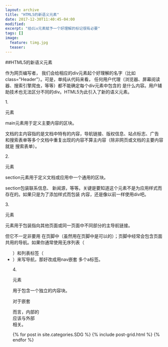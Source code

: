 ```yaml
---
layout: archive
title: "HTML5的新语义元素"
date: 2017-12-30T11:40:45-04:00
modified:
excerpt: "给div元素赋予一个好理解的标记很有必要"
tags: []
image: 
  feature: timg.jpg
  teaser:
---
```


##HTML5的新语义元素 

作为网页编写者， 我们会给相应的div元素起个好理解的名字（比如class="Header"）。可是，单纯从代码来看， 任何用户代理（浏览器、屏幕阅读器、搜索引擎爬虫，等等）都不能确定每个div元素中包含的 是什么内容。用户辅助技术也无法区分不同的div。HTML5为此引入了新的语义元素。

1.<main>元素 

main元素用于定义主要内容的区块。

文档的主内容指的是文档中特有的内容，导航链接、版权信息、站点标志、广告 和搜索表单等多个文档中重复出现的内容不算主内容（除非网页或文档的主要内容就是 搜索表单）。

2.<section>元素 

section元素用于定义文档或应用中一个通用的区块。

section包装联系信息、 新闻源，等等。关键是要知道这个元素不是为应用样式而存在的。如果只是为了添加样式而包装 内容，还是像以前一样使用div吧。 

3.<nav>元素 

<nav>元素用于包装指向其他页面或同一页面中不同部分的主导航链接。

但它不一定非要用 在页脚中（虽然用在页脚中是可以的）；页脚中经常会包含页面共用的导航。如果你通常使用无序列表（<ul>）和列表标签（<li>）来写导航，那好改成用nav嵌套 多个a标签。

4.<article>元素 

<article>用于包含一个独立的内容块。

对于嵌套<article>而言，内部的<article>应该与外部<article>相关。
  
<div class="tiles">
{% for post in site.categories.SDG %}
  {% include post-grid.html %}
{% endfor %}
</div><!-- /.tiles 把所有categories 有 SDG 的列出来-->